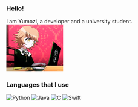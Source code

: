 ### Hello! 
I am Yumozi, a developer and a university student.\
<img src="https://github.com/aia7k7k/aia7k7k/blob/main/chihiro.gif" width="150px">




### Languages that I use
![Python](https://img.shields.io/badge/-Python-3776AB?style=flat-square&logo=Python&logoColor=fff) ![Java](https://img.shields.io/badge/-Java-fc683f?style=flat-square&logo=Java&logoColor=fff) ![C](https://img.shields.io/badge/-C-86baeb?style=flat-square&logo=C&logoColor=fff) ![Swift](https://img.shields.io/badge/-Swift-FA7343?style=flat-square&logo=Swift&logoColor=fff)
